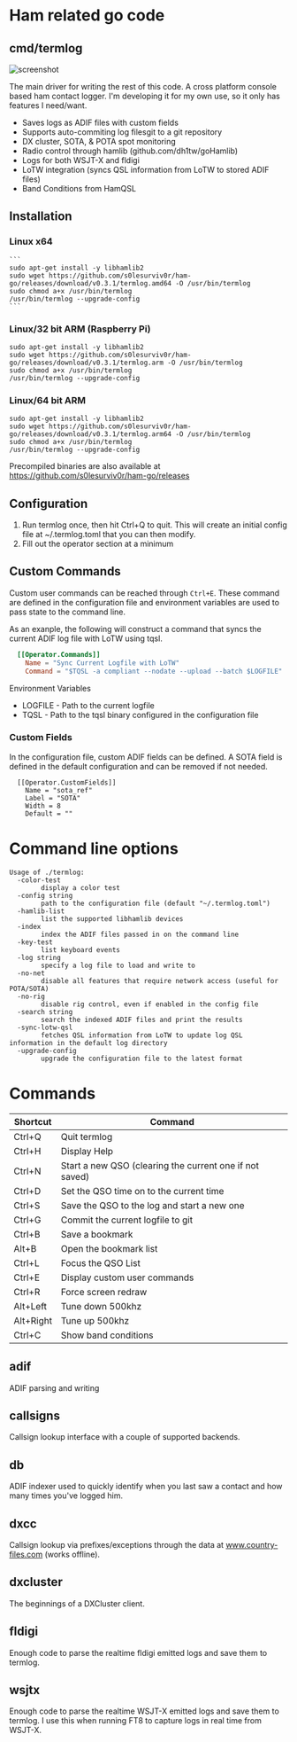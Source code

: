 # Ham related go code

## cmd/termlog

![screenshot](https://raw.githubusercontent.com/s0lesurviv0r/ham-go/master/_screenshots/screenshot.png)

The main driver for writing the rest of this code.  A cross platform console
based ham contact logger.  I'm developing it for my own use, so it only has
features I need/want.

- Saves logs as ADIF files with custom fields
- Supports auto-commiting log filesgit to a git repository
- DX cluster, SOTA, & POTA spot monitoring
- Radio control through hamlib (github.com/dh1tw/goHamlib)
- Logs for both WSJT-X and fldigi
- LoTW integration (syncs QSL information from LoTW to stored ADIF files)
- Band Conditions from HamQSL

## Installation

### Linux x64
    ```
    sudo apt-get install -y libhamlib2
    sudo wget https://github.com/s0lesurviv0r/ham-go/releases/download/v0.3.1/termlog.amd64 -O /usr/bin/termlog
    sudo chmod a+x /usr/bin/termlog
    /usr/bin/termlog --upgrade-config
    ```
    
### Linux/32 bit ARM (Raspberry Pi)
```
sudo apt-get install -y libhamlib2
sudo wget https://github.com/s0lesurviv0r/ham-go/releases/download/v0.3.1/termlog.arm -O /usr/bin/termlog
sudo chmod a+x /usr/bin/termlog
/usr/bin/termlog --upgrade-config
```

### Linux/64 bit ARM
```
sudo apt-get install -y libhamlib2
sudo wget https://github.com/s0lesurviv0r/ham-go/releases/download/v0.3.1/termlog.arm64 -O /usr/bin/termlog
sudo chmod a+x /usr/bin/termlog
/usr/bin/termlog --upgrade-config
```

Precompiled binaries are also available at https://github.com/s0lesurviv0r/ham-go/releases

## Configuration

1) Run termlog once, then hit Ctrl+Q to quit.  This will create an initial
   config file at ~/.termlog.toml that you can then modify.
2) Fill out the operator section at a minimum

## Custom Commands

Custom user commands can be reached through ```Ctrl+E```. These command are defined in the configuration file and environment
variables are used to pass state to the command line.

As an exanple, the following will construct a command that syncs the current ADIF log file with LoTW using tqsl.

```toml
  [[Operator.Commands]]
    Name = "Sync Current Logfile with LoTW"
    Command = "$TQSL -a compliant --nodate --upload --batch $LOGFILE"
```

Environment Variables
- LOGFILE - Path to the current logfile
- TQSL - Path to the tqsl binary configured in the configuration file

### Custom Fields
In the configuration file, custom ADIF fields can be defined.  A SOTA field is defined in the default 
configuration and can be removed if not needed.

```
  [[Operator.CustomFields]]
    Name = "sota_ref"
    Label = "SOTA"
    Width = 8
    Default = ""
```

# Command line options
```
Usage of ./termlog:
  -color-test
    	display a color test
  -config string
    	path to the configuration file (default "~/.termlog.toml")
  -hamlib-list
    	list the supported libhamlib devices
  -index
    	index the ADIF files passed in on the command line
  -key-test
    	list keyboard events
  -log string
    	specify a log file to load and write to
  -no-net
    	disable all features that require network access (useful for POTA/SOTA)
  -no-rig
    	disable rig control, even if enabled in the config file
  -search string
    	search the indexed ADIF files and print the results
  -sync-lotw-qsl
    	fetches QSL information from LoTW to update log QSL information in the default log directory
  -upgrade-config
    	upgrade the configuration file to the latest format
```

# Commands
    
| Shortcut  | Command |
|-----------|---------|
| Ctrl+Q    | Quit termlog |
| Ctrl+H    | Display Help |
| Ctrl+N    | Start a new QSO (clearing the current one if not saved) |
| Ctrl+D    | Set the QSO time on to the current time |
| Ctrl+S    | Save the QSO to the log and start a new one |
| Ctrl+G    | Commit the current logfile to git |
| Ctrl+B    | Save a bookmark |
| Alt+B     | Open the bookmark list |
| Ctrl+L    | Focus the QSO List |
| Ctrl+E    | Display custom user commands |
| Ctrl+R    | Force screen redraw |
| Alt+Left  | Tune down 500khz |
| Alt+Right | Tune up 500khz |
| Ctrl+C    | Show band conditions |

## adif

ADIF parsing and writing

## callsigns

Callsign lookup interface with a couple of supported backends.

## db

ADIF indexer used to quickly identify when you last saw a contact and how many
times you've logged him.

## dxcc

Callsign lookup via prefixes/exceptions through the data at
www.country-files.com (works offline).

## dxcluster

The beginnings of a DXCluster client.

## fldigi

Enough code to parse the realtime fldigi emitted logs and save them to termlog.

## wsjtx

Enough code to parse the realtime WSJT-X emitted logs and save them to termlog. I use this when running
FT8 to capture logs in real time from WSJT-X.

